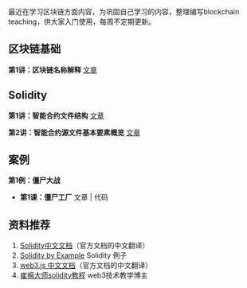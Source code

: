 最近在学习区块链方面内容，为巩固自己学习的内容，整理编写blockchain teaching，供大家入门使用，每周不定期更新。



## 区块链基础

**第1讲：区块链名称解释** [文章](https://github.com/justinzm/blockchain_teaching/blob/main/blockchain_basics/01_explanation_of_nouns.md)



## Solidity

**第1讲：智能合约文件结构** [文章](https://github.com/justinzm/blockchain_teaching/blob/main/solidity/01_structure.md)

**第2讲：智能合约源文件基本要素概览** [文章](https://github.com/justinzm/blockchain_teaching/blob/main/solidity/02_structure_of_a_contract.md)



## 案例

**第1例：僵尸大战**

* **第1课：僵尸工厂** 文章 | 代码



## 资料推荐

1. [Solidity中文文档](https://solidity-cn.readthedocs.io/zh/develop/introduction-to-smart-contracts.html)（官方文档的中文翻译）
2. [Solidity by Example](https://solidity-by-example.org/) Solidity 例子
3. [web3.js 中文文档](https://learnblockchain.cn/docs/web3.js/#)（官方文档的中文翻译）
4. [崔棉大师solidity教程](https://space.bilibili.com/286084162) web3技术教学博主
